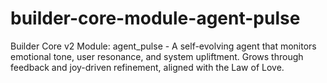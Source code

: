 # builder-core-module-agent-pulse
Builder Core v2 Module: agent_pulse - A self-evolving agent that monitors emotional tone, user resonance, and system upliftment. Grows through feedback and joy-driven refinement, aligned with the Law of Love.
